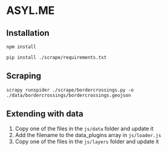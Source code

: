 ASYL.ME
========


Installation
------------

`npm install`

`pip install ./scrape/requirements.txt`


Scraping
--------

`scrapy runspider ./scrape/bordercrossings.py -o ./data/bordercrossings/bordercrossings.geojson`


Extending with data
-------------------

1.  Copy one of the files in the `js/data` folder and update it
2.  Add the filename to the data_plugins array in `js/loader.js`
3.  Copy one of the files in the `js/layers` folder and update it

